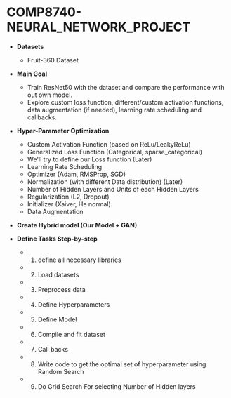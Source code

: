 # COMP8740-NEURAL_NETWORK_PROJECT

- **Datasets**
	-  Fruit-360 Dataset

- **Main Goal**
	- Train ResNet50 with the dataset and compare the performance with out own model.
	- Explore custom loss function, different/custom activation functions, data augmentation (if needed), learning rate scheduling and callbacks. 

- **Hyper-Parameter Optimization**
	- Custom Activation Function (based on ReLu/LeakyReLu)
	- Generalized Loss Function (Categorical, sparse_categorical)
	- We'll try to define our Loss function (Later)
	- Learning Rate Scheduling
	- Optimizer (Adam, RMSProp, SGD)
	- Normalization (with different Data distribution) (Later)
	- Number of Hidden Layers and Units of each Hidden Layers
	- Regularization (L2, Dropout)
	- Initializer (Xaiver, He normal)
	- Data Augmentation


- **Create Hybrid model (Our Model + GAN)**


- **Define Tasks Step-by-step**
  - 1. define all necessary libraries
  - 2. Load datasets
  - 3. Preprocess data
  - 4. Define Hyperparameters
  - 5. Define Model
  - 6. Compile and fit dataset
  - 7. Call backs
  - 8. Write code to get the optimal set of hyperparameter using Random Search
  - 9. Do Grid Search For selecting Number of Hidden layers
